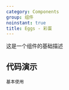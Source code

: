 ```yaml
---
category: Components
group: 组件
noinstant: true
title: Eggs - 彩蛋
---
```

这是一个组件的基础描述

## 代码演示

<code src="./demos/index.tsx"  >基本使用</code>
